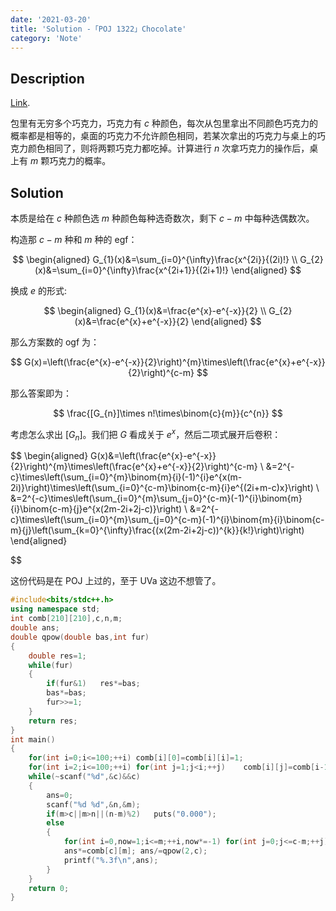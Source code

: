 ```yaml
---
date: '2021-03-20'
title: 'Solution -「POJ 1322」Chocolate'
category: 'Note'
---
```


## Description

[Link](http://poj.org/problem?id=1322).

包里有无穷多个巧克力，巧克力有 $c$ 种颜色，每次从包里拿出不同颜色巧克力的概率都是相等的，桌面的巧克力不允许颜色相同，若某次拿出的巧克力与桌上的巧克力颜色相同了，则将两颗巧克力都吃掉。计算进行 $n$ 次拿巧克力的操作后，桌上有 $m$ 颗巧克力的概率。

## Solution

本质是给在 $c$ 种颜色选 $m$ 种颜色每种选奇数次，剩下 $c-m$ 中每种选偶数次。

构造那 $c-m$ 种和 $m$ 种的 egf：

$$
\begin{aligned}
G_{1}(x)&=\sum_{i=0}^{\infty}\frac{x^{2i}}{(2i)!} \\
G_{2}(x)&=\sum_{i=0}^{\infty}\frac{x^{2i+1}}{(2i+1)!}
\end{aligned}
$$

换成 $e$ 的形式:

$$
\begin{aligned}
G_{1}(x)&=\frac{e^{x}-e^{-x}}{2} \\
G_{2}(x)&=\frac{e^{x}+e^{-x}}{2}
\end{aligned}
$$

那么方案数的 ogf 为：

$$
G(x)=\left(\frac{e^{x}-e^{-x}}{2}\right)^{m}\times\left(\frac{e^{x}+e^{-x}}{2}\right)^{c-m}
$$

那么答案即为：

$$
\frac{[G_{n}]\times n!\times\binom{c}{m}}{c^{n}}
$$

考虑怎么求出 $[G_{n}]$。我们把 $G$ 看成关于 $e^{x}$，然后二项式展开后卷积：

$$
\begin{aligned}
G(x)&=\left(\frac{e^{x}-e^{-x}}{2}\right)^{m}\times\left(\frac{e^{x}+e^{-x}}{2}\right)^{c-m} \\
&=2^{-c}\times\left(\sum_{i=0}^{m}\binom{m}{i}(-1)^{i}e^{x(m-2i)}\right)\times\left(\sum_{i=0}^{c-m}\binom{c-m}{i}e^{(2i+m-c)x}\right) \\
&=2^{-c}\times\left(\sum_{i=0}^{m}\sum_{j=0}^{c-m}(-1)^{i}\binom{m}{i}\binom{c-m}{j}e^{x(2m-2i+2j-c)}\right) \\
&=2^{-c}\times\left(\sum_{i=0}^{m}\sum_{j=0}^{c-m}(-1)^{i}\binom{m}{i}\binom{c-m}{j}\left(\sum_{k=0}^{\infty}\frac{(x(2m-2i+2j-c))^{k}}{k!}\right)\right)
\end{aligned}

$$

这份代码是在 POJ 上过的，至于 UVa 这边不想管了。

```cpp
#include<bits/stdc++.h>
using namespace std;
int comb[210][210],c,n,m;
double ans;
double qpow(double bas,int fur)
{
	double res=1;
	while(fur)
	{
		if(fur&1)	res*=bas;
		bas*=bas;
		fur>>=1;
	}
	return res;
}
int main()
{
	for(int i=0;i<=100;++i)	comb[i][0]=comb[i][i]=1;
	for(int i=2;i<=100;++i)	for(int j=1;j<i;++j)	comb[i][j]=comb[i-1][j]+comb[i-1][j-1];
	while(~scanf("%d",&c)&&c)
	{
		ans=0;
		scanf("%d %d",&n,&m);
		if(m>c||m>n||(n-m)%2)	puts("0.000");
		else
		{
			for(int i=0,now=1;i<=m;++i,now*=-1)	for(int j=0;j<=c-m;++j)	ans+=now*comb[m][i]*comb[c-m][j]*qpow(double(2*m-2*i+2*j-c)/c,n);
			ans*=comb[c][m]; ans/=qpow(2,c);
			printf("%.3f\n",ans);
		}
	}
	return 0;
}
```